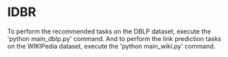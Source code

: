 # IDBR

To perform the recommended tasks on the DBLP dataset, execute the 'python main_dblp.py' command.
And to perform the link prediction tasks on the WIKIPedia dataset, execute the 'python main_wiki.py' command.
